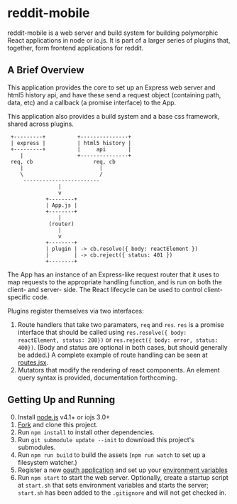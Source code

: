 reddit-mobile
=============

reddit-mobile is a web server and build system for building polymorphic
React applications in node or io.js. It is part of a larger series of plugins that,
together, form frontend applications for reddit.

A Brief Overview
----------------
This application provides the core to set up an Express web server and html5
history api, and have these send a request object (containing path, data, etc)
and a callback (a promise interface) to the App.

This application also provides a build system and a base css framework, shared
across plugins.

```
 +---------+          +---------------+
 | express |          | html5 history |
 +---------+          |     api       |
    |                 +---------------+
 req, cb                   req, cb
    |                        |
    \                        /
     ------------------------
                |
                v
            +--------+
            | App.js |
            +--------+
                |
             (router)
                |
                v
            +--------+
            | plugin | -> cb.resolve({ body: reactElement })
            |        | -> cb.reject({ status: 401 })
            +--------+ 
```



The App has an instance of an Express-like request router that it uses to map
requests to the appropriate handling function, and is run on both the client-
and server- side. The React lifecycle can be used to control client-specific
code.

Plugins register themselves via two interfaces:

1. Route handlers that take two paramaters, `req` and `res`. `res` is a promise
  interface that should be called using
  `res.resolve({ body: reactElement, status: 200})` or
  `res.reject({ body: error, status: 400})`. (Body and status are optional in
  both cases, but should generally be added.)
  A complete example of route handling can be seen at
  [routes.jsx](./src/routes.jsx).
2. Mutators that modify the rendering of react components. An element query
  syntax is provided, documentation forthcoming.


Getting Up and Running
----------------------

0. Install [node.js](https://nodejs.org/download/) v4.1+ or iojs 3.0+
1. [Fork](https://github.com/reddit/reddit-mobile/fork) and clone
  this project.
2. Run `npm install` to install other dependencies.
3. Run `git submodule update --init` to download this project's submodules.
4. Run `npm run build` to build the assets (`npm run watch` to set up a filesystem
   watcher.)
5. Register a new [oauth application](https://www.reddit.com/prefs/apps/) and set up your [environment variables](./CONFIG.md)
6. Run `npm start` to start the web server. Optionally, create a startup script
  at `start.sh` that sets environment variables and starts the server;
  `start.sh` has been added to the `.gitignore` and will not get checked in.


